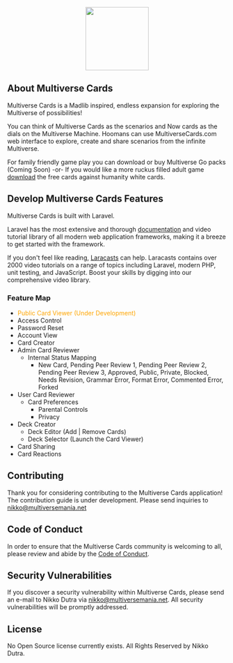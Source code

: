 <p align="center"><a href="https://multiversemania.com" target="_blank"><img src="https://multiversemania.com/img/logo.png" width="145"></a></p>


## About Multiverse Cards

Multiverse Cards is a Madlib inspired, endless expansion for exploring the Multiverse of possibilities!

You can think of Multiverse Cards as the scenarios and Now cards as the dials on the Multiverse Machine.  Hoomans can use MultiverseCards.com web interface to explore, create and share scenarios from the infinite Multiverse.

For family friendly game play you can download or buy Multiverse Go packs (Coming Soon)
-or-
If you would like a more ruckus filled adult game [download](https://cdn.sanity.io/files/vc07edlh/production/9adb950ac7d06132ce88def7caadf0ce6a361b94.pdf) the free cards against humanity white cards.


## Develop Multiverse Cards Features
Multiverse Cards is built with Laravel.

Laravel has the most extensive and thorough [documentation](https://laravel.com/docs) and video tutorial library of all modern web application frameworks, making it a breeze to get started with the framework.

If you don't feel like reading, [Laracasts](https://laracasts.com) can help. Laracasts contains over 2000 video tutorials on a range of topics including Laravel, modern PHP, unit testing, and JavaScript. Boost your skills by digging into our comprehensive video library.


### Feature Map

- <span style="color:orange;">Public Card Viewer (Under Development)</span>
- Access Control
- Password Reset
- Account View
- Card Creator
- Admin Card Reviewer
  - Internal Status Mapping
    - New Card, Pending Peer Review 1, Pending Peer Review 2, Pending Peer Review 3, Approved, Public, Private, Blocked, Needs Revision, Grammar Error, Format Error, Commented Error, Forked
- User Card Reviewer
  - Card Preferences
    - Parental Controls
    - Privacy
- Deck Creator
  - Deck Editor (Add | Remove Cards)
  - Deck Selector (Launch the Card Viewer)
- Card Sharing
- Card Reactions


## Contributing

Thank you for considering contributing to the Multiverse Cards application!
The contribution guide is under development.
Please send inquiries to [nikko@multiversemania.net](mailto:nikko@multiversemania.net)

## Code of Conduct

In order to ensure that the Multiverse Cards community is welcoming to all, please review and abide by the [Code of Conduct](https://laravel.com/docs/contributions#code-of-conduct).

## Security Vulnerabilities

If you discover a security vulnerability within Multiverse Cards, please send an e-mail to Nikko Dutra via [nikko@multiversemania.net](mailto:nikko@multiversemania.net). All security vulnerabilities will be promptly addressed.

## License

No Open Source license currently exists. All Rights Reserved by Nikko Dutra.
